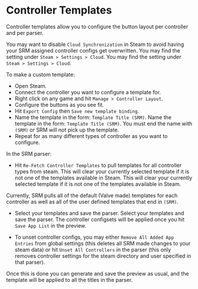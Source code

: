 # Controller Templates
Controller templates allow you to configure the button layout per controller and per parser.

You may want to disable `Cloud Synchronization` in Steam to avoid having your SRM assigned controller configs get overwritten. You may find the setting under `Steam > Settings > Cloud`. You may find the setting under `Steam > Settings > Cloud`.

To make a custom template:
* Open Steam.
* Connect the controller you want to configure a template for.
* Right click on any game and hit `Manage > Controller Layout`.
* Configure the buttons as you see fit.
* Hit `Export Config` then `Save new template binding`.
* Name the template in the form: `Template Title (SRM)`. Name the template in the form: `Template Title (SRM)`. You must end the name with `(SRM)` or SRM will not pick up the template.
* Repeat for as many different types of controller as you want to configure.

In the SRM parser:
* Hit `Re-Fetch Controller Templates` to pull templates for all controller types from steam. This will clear your currently selected template if it is not one of the templates available in Steam. This will clear your currently selected template if it is not one of the templates available in Steam.

Currently, SRM pulls all of the default (Valve made) templates for each controller as well as all of the user defined templates that end in `(SRM)`.

* Select your templates and save the parser. Select your templates and save the parser. The controller configsets will be applied once you hit `Save App List` in the preview.

* To unset controller configs, you may either `Remove All Added App Entries` from global settings (this deletes all SRM made changes to your steam data) or hit `Unset All Controllers` in the parser (this only removes controller settings for the steam directory and user specified in that parser).

Once this is done you can generate and save the preview as usual, and the template will be applied to all the titles in the parser.


